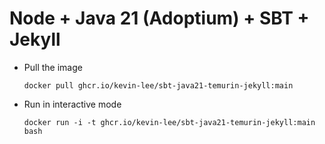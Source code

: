 # Node + Java 21 (Adoptium) + SBT + Jekyll

* Pull the image
  ```
  docker pull ghcr.io/kevin-lee/sbt-java21-temurin-jekyll:main
  ```

* Run in interactive mode
  ```
  docker run -i -t ghcr.io/kevin-lee/sbt-java21-temurin-jekyll:main bash
  ```
